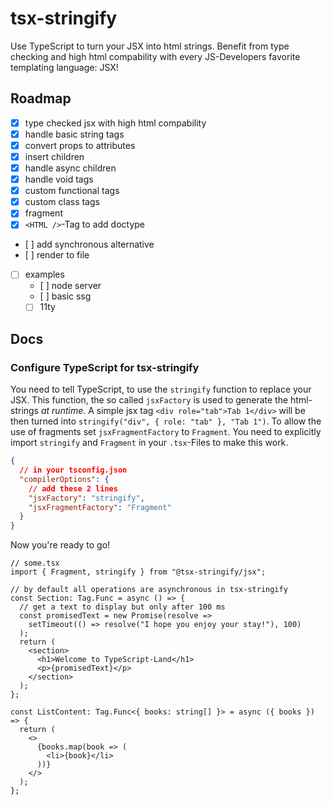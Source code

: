 # tsx-stringify

Use TypeScript to turn your JSX into html strings. Benefit from type checking and high html compability with every JS-Developers favorite templating language: JSX!

## Roadmap

- [x] type checked jsx with high html compability
- [x] handle basic string tags
- [x] convert props to attributes
- [x] insert children
- [x] handle async children
- [x] handle void tags
- [x] custom functional tags
- [x] custom class tags
- [x] fragment
- [x] `<HTML />`-Tag to add doctype
- [ ] add synchronous alternative
- [ ] render to file
- [ ] examples
  - [ ] node server
  - [ ] basic ssg
  - [ ] 11ty

## Docs

### Configure TypeScript for tsx-stringify

You need to tell TypeScript, to use the `stringify` function to replace your JSX. This function, the so called `jsxFactory` is used to generate the html-strings _at runtime_. A simple jsx tag `<div role="tab">Tab 1</div>` will be then turned into `stringify("div", { role: "tab" }, "Tab 1")`. To allow the use of fragments set `jsxFragmentFactory` to `Fragment`. You need to explicitly import `stringify` and `Fragment` in your `.tsx`-Files to make this work.

```json
{
  // in your tsconfig.json
  "compilerOptions": {
    // add these 2 lines
    "jsxFactory": "stringify",
    "jsxFragmentFactory": "Fragment"
  }
}
```

Now you're ready to go!

```tsx
// some.tsx
import { Fragment, stringify } from "@tsx-stringify/jsx";

// by default all operations are asynchronous in tsx-stringify
const Section: Tag.Func = async () => {
  // get a text to display but only after 100 ms
  const promisedText = new Promise(resolve =>
    setTimeout(() => resolve("I hope you enjoy your stay!"), 100)
  );
  return (
    <section>
      <h1>Welcome to TypeScript-Land</h1>
      <p>{promisedText}</p>
    </section>
  );
};

const ListContent: Tag.Func<{ books: string[] }> = async ({ books }) => {
  return (
    <>
      {books.map(book => (
        <li>{book}</li>
      ))}
    </>
  );
};
```
